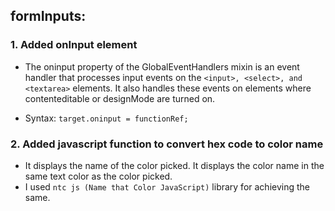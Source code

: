 
## formInputs:
### 1. Added onInput element

- The oninput property of the GlobalEventHandlers mixin is an event handler that processes input events on the ``` <input>, <select>, and <textarea> ``` elements. It also handles these events on elements where contenteditable or designMode are turned on. 

- Syntax: ```target.oninput = functionRef;```

### 2. Added javascript function to convert hex code to color name 

- It displays the name of the color picked. It displays the color name in the same text color as the color picked.
- I used ```ntc js (Name that Color JavaScript)``` library for achieving the same.